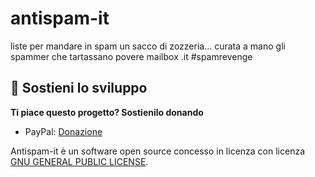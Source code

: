 # antispam-it

liste per mandare in spam un sacco di zozzeria... curata a mano gli spammer che tartassano povere mailbox .it #spamrevenge

## 💖 Sostieni lo sviluppo 
**Ti piace questo progetto? Sostienilo donando**

- PayPal: [Donazione](https://www.paypal.com/donate?business=4RXVK5TKS3YT2&currency_code=EUR)

Antispam-it è un software open source concesso in licenza con licenza  [GNU GENERAL PUBLIC LICENSE](LICENSE.md).
